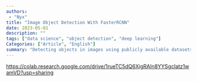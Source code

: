 ```yaml
---
authors:
 - "Nyx"
title: "Image Object Detection With FasterRCNN"
date: 2023-05-01
description: ""
tags: ["data science", "object detection", "deep learning"]
Categories: ["Article", "English"]
summary: "Detecting objects in images using publicly available datasets and the FasterRCNN model."
---
```


https://colab.research.google.com/drive/1rueTC5dQ6XigRAIn8YYSgcIatz1wamVD?usp=sharing